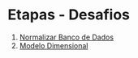 <!--
# Instruções


Neste arquivo você irá apresentar suas entregas referentes ao desafio final.
O desafio está presente em cada sprint ao longo do estágio. Utilize o diretório "Desafio" para organizar seus artefatos e este README.md para fazer referência aos arquivos de código-fonte e demais entregáveis solicitados.
-->

# Etapas - Desafios

1. [Normalizar Banco de Dados](sprint-2/banco-de-dados-normalizado.sql)
1. [Modelo Dimensional](sprint-2/modelo-dimensional.png)

<!--
2. ...
[Etapa II](etapa-2/entrega.txt) -->

